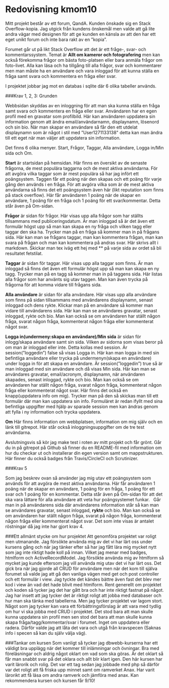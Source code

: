 ---
---
Redovisning kmom10
=========================
Mitt projekt består av ett forum, QandA. Kunden önskade sig en Stack Overflow-kopia. Jag utgick från kundens önskemål men valde att gå lite andra vägar med designen för att ge kunden en känsla av att den har ett eget unikt forum och inte bara rakt av en ”kopia”.

Forumet går ut på likt Stack Overflow att det är ett fråge-, svar- och kommentarssystem. Temat är **Allt om kameror och fotografering** men kan också förekomma frågor om bästa foto-platsen eller bara anmäla frågor om foto-livet. Alla kan läsa och ha tillgång till alla frågor, svar och kommentarer men man måste ha en användare och vara inloggad för att kunna ställa en fråga samt svara och kommentera en fråga eller svar.

I projektet jobbar jag mot en databas i sqlite där 6 olika tabeller används.

###Krav 1, 2, 3: Grunden

Webbsidan skyddas av en inloggning för att man ska kunna ställa en fråga samt svara och kommentera en fråga eller svar. Användaren har en egen profil med en gravatar som profilbild. Här  kan användaren uppdatera sin information genom att ändra email/användarnamn, displaynamn, lösenord och sin bio. När man skapar en användare så får den ett utdelat displaynamn som är något i stil med ”User1271133138" detta kan man ändra till ett eget när man väljer att uppdatera sin information.

Det finns 6 olika menyer. Start, Frågor, Taggar, Alla användare, Logga in/Min sida och Om.

**Start** är startsidan på hemsidan. Här finns en översikt av de senaste frågorna, de mest populära taggarna och de mest aktiva användarna. För att avgöra vilka taggar som är mest populära så har jag infört ett poängsystem. Taggen får ett poäng när den skapas och ett poäng för varje gång den används i en fråga. För att avgöra vilka som är de mest aktiva användarna så finns det ett poängsystem även här (likt reputation som finns på stack overflow). Här får användaren 1 poäng när de skapar en användare, 1 poäng för en fråga och 1 poäng för ett svar/kommentar. Detta står även på Om-sidan.  

**Frågor** är sidan för frågor. Här visas upp alla frågor som har ställts tillsammans med publiceringsdatum. Är man inloggad så är det även ett formulär högst upp så man kan skapa en ny fråga och vilken tagg eller taggar den ska ha. Trycker man på en fråga så kommer man in på frågans sida. Här kan man se frågans taggar, man kan kommentera frågan, man kan svara på frågan och man kan kommentera på andras svar. Här skrivs allt i markdown. Skickar man tex iväg ett hej med ** på varje sida av ordet så bli resultatet fetstilat.

**Taggar** är sidan för taggar. Här visas upp alla taggar som finns. Är man inloggad så finns det även ett formulär högst upp så man kan skapa en ny tagg. Trycker man på en tagg så kommer man in på taggens sida. Här listas alla frågor som har använts sig utav taggen. Man kan även trycka på frågorna för att komma vidare till frågans sida.

**Alla användare** är sidan för alla användare. Här visas upp alla användare som finns på sidan tillsammans med användarens displaynamn, senast inloggad och dens rykte. Klickar man på en användare så kommer man vidare till användarens sida. Här kan man se användares gravatar, senast inloggad, rykte och bio. Man kan också se om användaren har ställt någon fråga, svarat någon fråga, kommenterat någon fråga eller kommenterat något svar.

**Logga in(undermeny:skapa en användare)/Min sida** är sidan för inlogg/skapa användare samt sin sida. Vilken av sidorna som visas beror på om man är inloggad eller inte. Detta kollas med session. Är session(”loggedin”) false så visas Logga in. Här kan man logga in med sin befintliga användare eller trycka på undermenyn(skapa en användare) under logga in för att skapa en användare. Är session(”loggedin”) true så är man inloggad med sin användare och då visas Min sida. Här kan man se användares gravatar, email/acronym, displaynamn, när användaren skapades, senast inloggad, rykte och bio. Man kan också se om användaren har ställt någon fråga, svarat någon fråga, kommenterat någon fråga eller kommenterat något svar. Här finns det också en knapp(uppdatera info om mig). Trycker man på den så skickas man till ett formulär där man kan uppdatera sin info. Formuläret är redan ifyllt med sina befintliga uppgifter med hjälp av sparade session men kan ändras genom att fylla i ny information och trycka uppdatera.

**Om** Här finns information om webbplatsen, information om mig själv och en länk till gitrepot. Här står också inloggningsuppgifter om de tre test användarna.

Avslutningsvis så kör jag make test i roten av mitt projekt och får grönt. Går du in på gitrepot på Github så finner du en README-fil med information om hur du checkar ut och installerar din egen version samt om mappstrukturen. Här finner du också badges från Travis/CircleCI och Scrutinizer.


###Krav 5

Som jag beskrev ovan så använder jag mig utav ett poängsystem som används för att avgöra de mest aktiva användarna. Här får användaren 1 poäng när de skapar en användare, 1 poäng för en fråga, 1 poäng för ett svar och 1 poäng för en kommentar. Detta står även på Om-sidan för att det ska vara lättare för alla användare att veta hur poängsystemet funkar.   Går man in på användarens sida där användarens information står så kan man se användares gravatar, senast inloggad, **rykte** och bio. Man kan också se om användaren har ställt någon fråga, svarat på någon fråga, kommenterat någon fråga eller kommenterat något svar.
Det som inte visas är antalet röstningar då jag inte har gjort krav 4.

###Ett allmänt stycke om hur projektet
Att genomföra projektet var roligt men utmanande. Jag försökte använda mig av det vi har lärt oss under kursens gång och när jag tänker efter så har jag fått lära mig mycket nytt som jag inte riktigt hade koll på innan. Vilket jag menar med badges, htmlform och ActiveRecordModel. Jag försökte använda mig av htmlform så mycket jag kunde eftersom jag vill använda mig utav det vi har lärt oss. Det gick bra när jag gjorde all CRUD för användare men när det kom till själva forumet så valde jag att gå den vanliga vägen med get och post controller och ett formulär i view. Jag tyckte det kändes bättre även fast det blev mer kod i view än vad det hade blivit med htmlform. Rent generellt om projektet och koden så tycker jag det har gått bra och har inte riktigt fastnat på något. Jag har insett att jag tycker det är riktigt roligt att jobba med databaser och hur man ska tänka med tabellerna. Men jag tycker projektet var lagom stort. Något som jag tycker kan vara ett förbättringsförslag är att vara med tydlig om hur vi ska jobba med CRUD i projektet. Det stod bara att man skulle kunna uppdatera sin profil men sen stod det bara att man skulle kunna skapa fråga/tagg/kommentar/svar i forumet. Inget om uppdatera eller radera. Därför valde jag att låta det vara och utgå från kravspecen (Saknas info i specen så kan du själv välja väg).



###Tankar om kursen
Som vanligt så tycker jag dbwebb-kurserna har ett väldigt bra upplägg när det kommer till inlämningar och övningar. Bra med föreläsningar och aldrig något oklart om vad som ska göras. Är det oklart så får man snabbt svar på det oklara och allt blir klart igen. Den här kursen har varit lärorik och rolig. Det var ett tag sedan jag jobbade med php så därför var det roligt att få friska upp minnet samt om ramverket Anax. Har varit lärorikt att få läsa om andra ramverk och jämföra med anax. Kan rekommendera kursen och kursen får 9/10!
